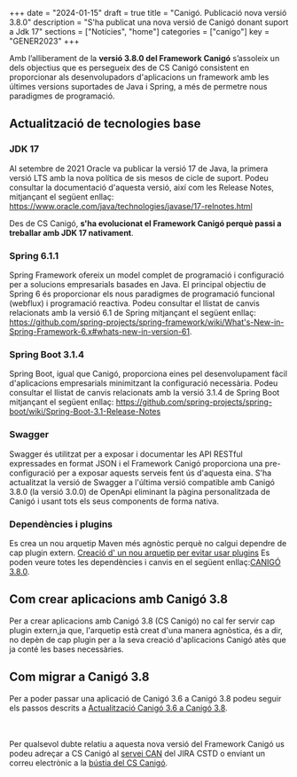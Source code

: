 +++
date        = "2024-01-15"
draft        = true
title       = "Canigó. Publicació nova versió 3.8.0"
description = "S'ha publicat una nova versió de Canigó donant suport a Jdk 17"
sections    = ["Notícies", "home"]
categories  = ["canigo"]
key         = "GENER2023"
+++

Amb l’alliberament de la **versió 3.8.0 del Framework Canigó** s’assoleix un dels objectius que es persegueix
des de CS Canigó consistent en proporcionar als desenvolupadors d'aplicacions un framework amb les últimes
versions suportades de Java i Spring, a més de permetre nous paradigmes de programació.


## Actualització de tecnologies base

### JDK 17

Al setembre de 2021 Oracle va publicar la versió 17 de Java, la primera versió LTS amb la nova política de sis
mesos de cicle de suport. Podeu consultar la documentació d'aquesta versió, així com les Release Notes, mitjançant el següent enllaç:
https://www.oracle.com/java/technologies/javase/17-relnotes.html

Des de CS Canigó, **s'ha evolucionat el Framework Canigó perquè passi a treballar amb JDK 17 nativament**.

### Spring 6.1.1

Spring Framework ofereix un model complet de programació i configuració per a solucions empresarials basades en Java.
El principal objectiu de Spring 6 és proporcionar els nous paradigmes de programació funcional (webflux) i programació reactiva.
Podeu consultar el llistat de canvis relacionats amb la versió 6.1 de Spring mitjançant el següent enllaç:
https://github.com/spring-projects/spring-framework/wiki/What's-New-in-Spring-Framework-6.x#whats-new-in-version-61.

### Spring Boot 3.1.4

Spring Boot, igual que Canigó, proporciona eines pel desenvolupament fàcil d'aplicacions empresarials minimitzant la
configuració necessària. Podeu consultar el llistat de canvis relacionats amb la versió 3.1.4 de Spring Boot mitjançant
el següent enllaç: https://github.com/spring-projects/spring-boot/wiki/Spring-Boot-3.1-Release-Notes

### Swagger

Swagger és utilitzat per a exposar i documentar les API RESTful expressades en format JSON i el Framework
Canigó proporciona una pre-configuració per a exposar aquests serveis fent ús d'aquesta eina.
S'ha actualitzat la versió de Swagger a l'última versió compatible amb Canigó 3.8.0 (la versió 3.0.0)
de OpenApi eliminant la pàgina personalitzada de Canigó i usant tots els seus components de forma nativa.

### Dependències i plugins
Es crea un nou arquetip Maven més agnòstic perquè no calgui dependre de cap plugin extern.
[Creació d' un nou arquetip per evitar usar plugins](/content/noticies/2024-01-15-CAN-Creacio-nou-arquetip-versio-1.0.0-per-a-no-dependre-de-cap-plugin.md)
Es poden veure totes les dependències i canvis en el següent enllaç:[CANIGÓ 3.8.0](/content/canigo/download/canigo-38/).

## Com crear aplicacions amb Canigó 3.8

Per a crear aplicacions amb Canigó 3.8 (CS Canigó) no cal fer servir cap plugin extern,ja que,
l'arquetip està creat d'una manera agnòstica, és a dir, no depèn de cap plugin per a la seva
creació d'aplicacions Canigó atès que ja conté les bases necessàries.


## Com migrar a Canigó 3.8

Per a poder passar una aplicació de Canigó 3.6 a Canigó 3.8 podeu seguir els passos descrits a
[Actualització Canigó 3.6 a Canigó 3.8](/content/howtos/2024-01-15-Howto-Actualitzacio_Canigo3_6_Canigo3_8/).

<br/><br/>
Per qualsevol dubte relatiu a aquesta nova versió del Framework Canigó us podeu adreçar a
CS Canigó al [servei CAN](https://cstd.ctti.gencat.cat/jiracstd/projects/CAN) del JIRA CSTD o enviant un
correu electrònic a la [bústia del CS Canigó](mailto:oficina-tecnica.canigo.ctti@gencat.cat).
